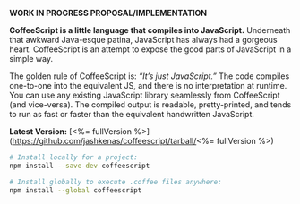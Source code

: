 **WORK IN PROGRESS PROPOSAL/IMPLEMENTATION**

**CoffeeScript is a little language that compiles into JavaScript.** Underneath that awkward Java-esque patina, JavaScript has always had a gorgeous heart. CoffeeScript is an attempt to expose the good parts of JavaScript in a simple way.

The golden rule of CoffeeScript is: _“It’s just JavaScript.”_ The code compiles one-to-one into the equivalent JS, and there is no interpretation at runtime. You can use any existing JavaScript library seamlessly from CoffeeScript (and vice-versa). The compiled output is readable, pretty-printed, and tends to run as fast or faster than the equivalent handwritten JavaScript.

**Latest Version:** [<%= fullVersion %>](https://github.com/jashkenas/coffeescript/tarball/<%= fullVersion %>)

```bash
# Install locally for a project:
npm install --save-dev coffeescript

# Install globally to execute .coffee files anywhere:
npm install --global coffeescript
```
